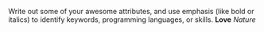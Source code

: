 Write out some of your awesome attributes, and use emphasis (like bold or italics) to identify keywords, programming languages, or skills. 
**Love**
*Nature*
